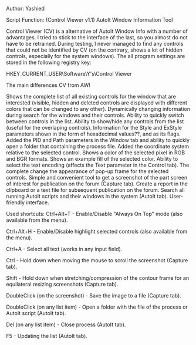 Author:   Yashied

Script Function:
	    (Control Viewer v1.1) AutoIt Window Information Tool

Control Viewer (CV) is a alternative of AutoIt Window Info with a number of advantages. I tried to stick to the interface of the last, so you almost do not have to be retrained. During testing, I never managed to find any controls that could not be identified by CV (on the contrary, shows a lot of hidden controls, especially for the system windows). The all program settings are stored in the following registry key:

HKEY_CURRENT_USER\Software\Y's\Control Viewer

The main differences CV from AWI

Shows the complete list of all existing controls for the window that are interested (visible, hidden and deleted controls are displayed with different colors that can be changed to any other).
Dynamically changing information during search for the windows and their controls.
Ability to quickly switch between controls in the list.
Ability to show/hide any controls from the list (useful for the overlaping controls).
Information for the Style and ExStyle parameters shown in the form of hexadecimal values??, and as its flags.
Added the PID and Path parameters in the Window tab and ability to quickly open a folder that containing the process file.
Added the coordinate system relative to the selected control.
Shows a color of the selected pixel in RGB and BGR formats.
Shows an example fill of the selected color.
Ability to select the text encoding (affects the Text parameter in the Control tab).
The complete change the appearance of pop-up frame for the selected controls.
Simple and convenient tool to get a screenshot of the part screen of interest for publication on the forum (Capture tab).
Create a report in the clipboard or a text file for subsequent publication on the forum.
Search all running AutoIt scripts and their windows in the system (AutoIt tab).
User-friendly interface.

Used shortcuts:
Ctrl+Alt+T - Enable/Disable "Always On Top" mode (also available from the menu).

Ctrl+Alt+H - Enable/Disable highlight selected controls (also available from the menu).

Ctrl+A - Select all text (works in any input field).

Ctrl - Hold down when moving the mouse to scroll the screenshot (Capture tab).

Shift - Hold down when stretching/compression of the contour frame for an equilateral resizing screenshots (Capture tab).

DoubleClick (on the screenshot) - Save the image to a file (Capture tab).

DoubleClick (on any list item) - Open a folder with the file of the process or AutoIt script (AutoIt tab).

Del (on any list item) - Close process (AutoIt tab).

F5 - Updating the list (AutoIt tab).